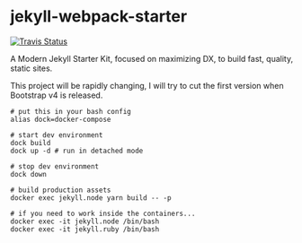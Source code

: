 # jekyll-webpack-starter

<p align="left">
  <a href="https://travis-ci.org/jgeschwendt/jekyll-webpack-starter">
    <img alt="Travis Status" src="https://travis-ci.org/jgeschwendt/jekyll-webpack-starter.svg?branch=master">
  </a>
</p>

A Modern Jekyll Starter Kit, focused on maximizing DX, to build fast, quality, static sites.

This project will be rapidly changing, I will try to cut the first version when Bootstrap v4 is released.

```shell
# put this in your bash config
alias dock=docker-compose

# start dev environment
dock build
dock up -d # run in detached mode

# stop dev environment
dock down

# build production assets
docker exec jekyll.node yarn build -- -p

# if you need to work inside the containers...
docker exec -it jekyll.node /bin/bash
docker exec -it jekyll.ruby /bin/bash
```
